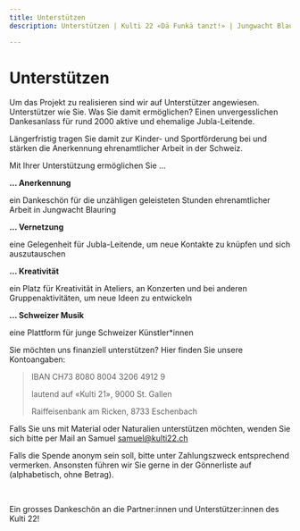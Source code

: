 ```yaml
---
title: Unterstützen
description: Unterstützen | Kulti 22 «Dä Funkä tanzt!» | Jungwacht Blauring Schweiz

---
```

# Unterstützen

Um das Projekt zu realisieren sind wir auf Unterstützer angewiesen. Unterstützer wie Sie. Was Sie damit ermöglichen? Einen unvergesslichen Dankesanlass für rund 2000 aktive und ehemalige Jubla-Leitende.

Längerfristig tragen Sie damit zur Kinder- und Sportförderung bei und stärken die Anerkennung ehrenamtlicher Arbeit in der Schweiz.

Mit Ihrer Unterstützung ermöglichen Sie …

**… Anerkennung**

ein Dankeschön für die unzähligen geleisteten Stunden ehrenamtlicher Arbeit in Jungwacht Blauring

**… Vernetzung**

eine Gelegenheit für Jubla-Leitende, um neue Kontakte zu knüpfen und sich auszutauschen

**… Kreativität**

ein Platz für Kreativität in Ateliers, an Konzerten und bei anderen Gruppenaktivitäten, um neue Ideen zu entwickeln

**… Schweizer Musik**

eine Plattform für junge Schweizer Künstler*innen

Sie möchten uns finanziell unterstützen? Hier finden Sie unsere Kontoangaben:

> IBAN CH73 8080 8004 3206 4912 9
>
> lautend auf «Kulti 21», 9000 St. Gallen
>
> Raiffeisenbank am Ricken, 8733 Eschenbach

Falls Sie uns mit Material oder Naturalien unterstützen möchten, wenden Sie sich bitte per Mail an Samuel samuel@kulti22.ch

Falls die Spende anonym sein soll, bitte unter Zahlungszweck entsprechend vermerken. Ansonsten führen wir Sie gerne in der Gönnerliste auf (alphabetisch, ohne Betrag).

<br />

Ein grosses Dankeschön an die Partner:innen und Unterstützer:innen des Kulti 22!